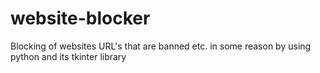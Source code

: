 # website-blocker
Blocking of websites URL's that are banned etc. in some reason by using python and its tkinter library
